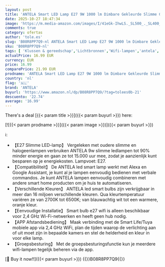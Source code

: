 ```yaml
---
layout: post
title: 'ANTELA Smart LED Lamp E27 9W 1000 lm Dimbare Gekleurde Slimme Gloeilamp RGB+2700-6500K  Alexa Gloeilamp Compatibel met Alexa/Google Assistant  APP Controle  Smart Wifi Bulb  2.4GHz Wifi  2st'
date: 2025-10-27 18:47:34
image: 'https://m.media-amazon.com/images/I/41eGk-IhwLS._SL500_._SL400_.jpg'
comments: true
category: ofertas
author: 'tole.es'
slug: 'B08R8PP7Q9-nl ANTELA Smart LED Lamp E27 9W 1000 lm Dimbare Gekleurde...'
sku: 'B08R8PP7Q9-nl'
tags: [ 'Klussen & gereedschap','Lichtbronnen','Wifi-lampen','antela','🇳🇱', ]
actualPrice: 16.99 EUR
currency: EUR
price: 16.99
comparePrice: 21.99 EUR
prodname: 'ANTELA Smart LED Lamp E27 9W 1000 lm Dimbare Gekleurde Slimme Gloeilamp RGB+2700-6500K  Alexa Gloeilamp Compatibel met Alexa/Google Assistant  APP Controle  Smart Wifi Bulb  2.4GHz Wifi  2st'
country: 'nl'
flag: '🇳🇱'
brand: 'ANTELA'
buyurl: 'https://www.amazon.nl/dp/B08R8PP7Q9/?tag=tolees0b-21'
descuento: '22.74'
average: '16.99'
---
```


There's a deal [{{< param title >}}]({{< param buyurl >}})  here:

[![{{< param prodname >}}]({{< param image >}})]({{< param buyurl >}})

ℹ️:

- 【E27 Slimme LED-lamp】 Vergeleken met oudere slimme en halogeenlampen verbruiken ANTELA 9w slimme ledlampen tot 90% minder energie en gaan ze tot 15.000 uur mee, zodat je aanzienlijk kunt besparen op je energiekosten. Lampvoet: E27.
- 【Compatibiliteit】 De ANTELA led smart lamp werkt met Alexa en Google Assistant, je kunt al je lampen eenvoudig bedienen met verbale commandos. Je kunt ANTELA lampen eenvoudig combineren met andere smart home producten om je huis te automatiseren.
- 【Verschillende Kleuren】 ANTELA led smart bulbs zijn verkrijgbaar in meer dan 16 miljoen verschillende kleuren. Qua kleurtemperatuur variëren ze van 2700K tot 6500K; van blauwachtig wit tot een warmere, oranje kleur.
- 【Eenvoudige Installatie】 Smart bulb e27 wifi is alleen beschikbaar voor 2,4 GHz Wi-Fi-netwerken en heeft geen hub nodig.
- 【APP Afstandsbediening】 Maak verbinding met de Smart Life/Tuya mobiele app via 2,4 GHz WiFi, plan de tijden waarop de verlichting aan of uit moet zijn in bepaalde kamers en stel de helderheid en kleur in voor elke lamp.
- 【Groepsbesturing】 Met de groepsbesturingsfunctie kun je meerdere wifi-lampen tegelijk beheren via de app.

[🛒 Buy it now!!]({{< param buyurl >}})
{{<world>}}B08R8PP7Q9{{</world>}}
